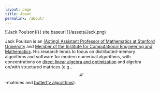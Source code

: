 ```yaml
---
layout: page
title: About
permalink: /about/
---
```


![Jack Poulson]({{ site.baseurl }}/assets/Jack.png)

Jack Poulson is an 
[(Acting) Assistant Professor of Mathematics at Stanford University](http://mathematics.stanford.edu/people/name/jack/) and 
[Member of the Institute for Computational Engineering and Mathematics](http://icme.stanford.edu/people/jack-poulson).
His research tends to focus on distributed-memory algorithms and 
software for modern numerical algorithms, with concentrations on 
[direct linear algebra and optimization](http://libelemental.org) and algebra
on/with structured matrices
(e.g., $$ \mathcal{H} $$-matrices and [butterfly algorithms](http://github.com/poulson/dist-butterfly)).
